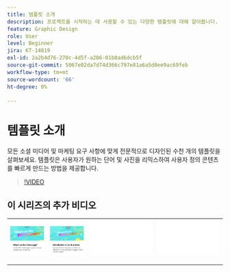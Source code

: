 ```yaml
---
title: 템플릿 소개
description: 프로젝트를 시작하는 데 사용할 수 있는 다양한 템플릿에 대해 알아봅니다.
feature: Graphic Design
role: User
level: Beginner
jira: KT-14819
exl-id: 2a2b4d76-270c-4d5f-a206-01b0ad6dcb5f
source-git-commit: 5067e02da7d74d366c797e81a6a5d0ee9ac69feb
workflow-type: tm+mt
source-wordcount: '66'
ht-degree: 0%

---
```


# 템플릿 소개

모든 소셜 미디어 및 마케팅 요구 사항에 맞게 전문적으로 디자인된 수천 개의 템플릿을 살펴보세요. 템플릿은 사용자가 원하는 단어 및 사진을 리믹스하여 사용자 정의 콘텐츠를 빠르게 만드는 방법을 제공합니다.

>[!VIDEO](https://video.tv.adobe.com/v/3443546?quality=12&learn=on&hidetitle=true&captions=kor)

## 이 시리즈의 추가 비디오

<table style="table-layout:fixed">
<tr>
 <td>
      <a href="get-started.md">
         <img alt="홈페이지의 기능" src="assets/home-page.png" />
      </a>
 </td>
 <td>
      <a href="quick-actions.md">
         <img alt="빠른 작업 소개" src="assets/quick-actions.png" />
      </a>
 </td>
 <td>
      <img alt="스페이서" src="../assets/Whitespacer.png" />
      <div>
      <br>
   </td>
    <td>
      <img alt="스페이서" src="../assets/Whitespacer.png" />
      <div>
      <br>
   </td>
</tr>
</table>
